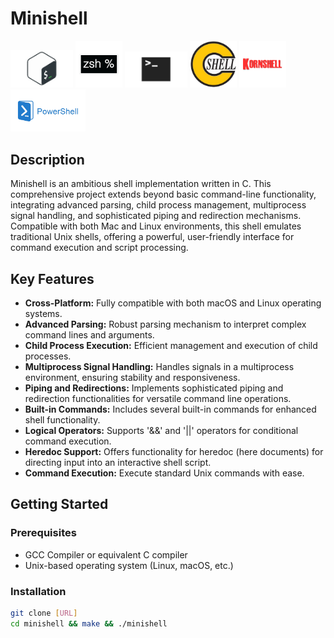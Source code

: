 # Minishell


<div>
  <img src="./images/bash_logo.png" alt="Bash Logo" width="100" style="display: inline;"/>
  <img src="./images/zsh_logo.png" alt="Zsh Logo" width="75" style="display: inline;"/>
  <img src="./images/terminal.png" alt="Terminal Logo" width="100" style="display: inline;"/>
  <img src="./images/cshell_logo.png" alt="Csh Logo" width="75" style="display: inline;"/>
  <img src="./images/kornshell _logo.png" alt="Ksh Logo" width="75" style="display: inline;"/>
  <img src="./images/powershell_logo.png" alt="Pwrshl Logo" width="120" style="display: inline;"/>
</div>

## Description

Minishell is an ambitious shell implementation written in C. This comprehensive project extends beyond basic command-line functionality, integrating advanced parsing, child process management, multiprocess signal handling, and sophisticated piping and redirection mechanisms. Compatible with both Mac and Linux environments, this shell emulates traditional Unix shells, offering a powerful, user-friendly interface for command execution and script processing.

## Key Features

- **Cross-Platform:** Fully compatible with both macOS and Linux operating systems.
- **Advanced Parsing:** Robust parsing mechanism to interpret complex command lines and arguments.
- **Child Process Execution:** Efficient management and execution of child processes.
- **Multiprocess Signal Handling:** Handles signals in a multiprocess environment, ensuring stability and responsiveness.
- **Piping and Redirections:** Implements sophisticated piping and redirection functionalities for versatile command line operations.
- **Built-in Commands:** Includes several built-in commands for enhanced shell functionality.
- **Logical Operators:** Supports '&&' and '||' operators for conditional command execution.
- **Heredoc Support:** Offers functionality for heredoc (here documents) for directing input into an interactive shell script.
- **Command Execution:** Execute standard Unix commands with ease.

## Getting Started

### Prerequisites

- GCC Compiler or equivalent C compiler
- Unix-based operating system (Linux, macOS, etc.)

### Installation
   ```bash
   git clone [URL]
   cd minishell && make && ./minishell